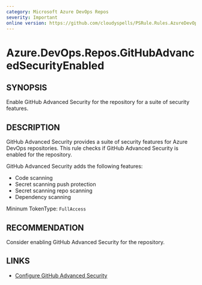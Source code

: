 ```yaml
---
category: Microsoft Azure DevOps Repos
severity: Important
online version: https://github.com/cloudyspells/PSRule.Rules.AzureDevOps/blob/main/src/PSRule.Rules.AzureDevOps/en/Azure.DevOps.Repos.GitHubAdvancedSecurityEnabled.md
---
```


# Azure.DevOps.Repos.GitHubAdvancedSecurityEnabled

## SYNOPSIS

Enable GitHub Advanced Security for the repository for a suite of security features.

## DESCRIPTION

GitHub Advanced Security provides a suite of security features for Azure DevOps
repositories. This rule checks if GitHub Advanced Security is enabled for the
repository.

GitHub Advanced Security adds the following features:

- Code scanning
- Secret scanning push protection
- Secret scanning repo scanning
- Dependency scanning

Mininum TokenType: `FullAccess`

## RECOMMENDATION

Consider enabling GitHub Advanced Security for the repository.

## LINKS

- [Configure GitHub Advanced Security](https://learn.microsoft.com/en-us/azure/devops/repos/security/configure-github-advanced-security-features?view=azure-devops&tabs=yaml)
